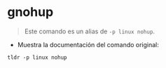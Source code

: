 # gnohup

> Este comando es un alias de `-p linux nohup`.

- Muestra la documentación del comando original:

`tldr -p linux nohup`
